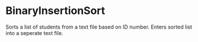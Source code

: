 # BinaryInsertionSort

Sorts a list of students from a text file based on ID number.
Enters sorted list into a seperate text file.
